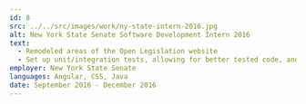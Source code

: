 ```yaml
---
id: 8
src: ../../src/images/work/ny-state-intern-2016.jpg
alt: New York State Senate Software Development Intern 2016
text:
  - Remodeled areas of the Open Legislation website
  - Set up unit/integration tests, allowing for better tested code, and refactored much of the back-end code, producing cleaner and more readable code
employer: New York State Senate
languages: Angular, CSS, Java
date: September 2016 - December 2016
---
```

